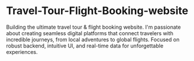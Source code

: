 # Travel-Tour-Flight-Booking-website
Building the ultimate travel tour &amp; flight booking website. I'm passionate about creating seamless digital platforms that connect travelers with incredible journeys, from local adventures to global flights. Focused on robust backend, intuitive UI, and real-time data for unforgettable experiences.
